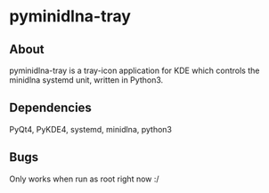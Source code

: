pyminidlna-tray
===============

About
-----

pyminidlna-tray is a tray-icon application for KDE which controls the minidlna systemd unit, written in Python3.

Dependencies
------------

PyQt4, PyKDE4, systemd, minidlna, python3

Bugs
----

Only works when run as root right now :/
